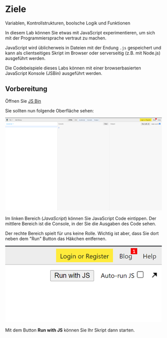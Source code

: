 # Ziele

Variablen, Kontrollstrukturen, boolsche Logik und Funktionen

In diesem Lab können Sie etwas mit JavaScript experimentieren, um sich mit der Programmiersprache vertraut zu machen.

JavaScript wird üblicherweis in Dateien mit der Endung ```.js``` gespeichert und kann als clientseitiges Skript im Browser oder serverseitig (z.B. mit Node.js) ausgeführt werden.

Die Codebeispiele dieses Labs können mit einer browserbasierten JavaScript Konsole (JSBin) ausgeführt werden.

## Vorbereitung

Öffnen Sie  [JS Bin](https://jsbin.com/?js,console)

Sie sollten nun folgende Oberfläche sehen:

![img.png](img/js_bin.png)

Im linken Bereich (*JavaScript*) können Sie JavaScript Code eintippen. Der mittlere Bereich ist die Console, in der Sie die Ausgaben des Code sehen.

Der rechte Bereich spielt für uns keine Rolle. Wichtig ist aber, dass Sie dort neben dem "Run" Button das Häkchen entfernen.

![img.png](img/haecken.png)

Mit dem Button **Run with JS** können Sie Ihr Skript dann starten.
